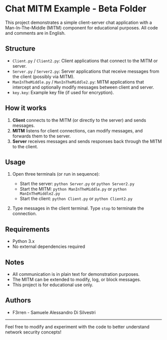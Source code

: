 # Chat MITM Example - Beta Folder

This project demonstrates a simple client-server chat application with a Man-In-The-Middle (MITM) component for educational purposes. All code and comments are in English.

## Structure

- `Client.py` / `Client2.py`: Client applications that connect to the MITM or server.
- `Server.py` / `Server2.py`: Server applications that receive messages from the client (possibly via MITM).
- `ManInTheMiddle.py` / `ManInTheMiddle2.py`: MITM applications that intercept and optionally modify messages between client and server.
- `key.key`: Example key file (if used for encryption).

## How it works

1. **Client** connects to the MITM (or directly to the server) and sends messages.
2. **MITM** listens for client connections, can modify messages, and forwards them to the server.
3. **Server** receives messages and sends responses back through the MITM to the client.

## Usage

1. Open three terminals (or run in sequence):
   - Start the server: `python Server.py` or `python Server2.py`
   - Start the MITM: `python ManInTheMiddle.py` or `python ManInTheMiddle2.py`
   - Start the client: `python Client.py` or `python Client2.py`

2. Type messages in the client terminal. Type `stop` to terminate the connection.

## Requirements
- Python 3.x
- No external dependencies required

## Notes
- All communication is in plain text for demonstration purposes.
- The MITM can be extended to modify, log, or block messages.
- This project is for educational use only.

## Authors
- F3rren - Samuele Alessandro Di Silvestri

---

Feel free to modify and experiment with the code to better understand network security concepts!

